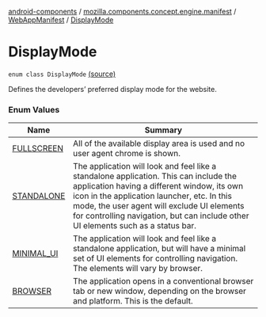 [android-components](../../../index.md) / [mozilla.components.concept.engine.manifest](../../index.md) / [WebAppManifest](../index.md) / [DisplayMode](./index.md)

# DisplayMode

`enum class DisplayMode` [(source)](https://github.com/mozilla-mobile/android-components/blob/master/components/concept/engine/src/main/java/mozilla/components/concept/engine/manifest/WebAppManifest.kt#L61)

Defines the developers’ preferred display mode for the website.

### Enum Values

| Name | Summary |
|---|---|
| [FULLSCREEN](-f-u-l-l-s-c-r-e-e-n.md) | All of the available display area is used and no user agent chrome is shown. |
| [STANDALONE](-s-t-a-n-d-a-l-o-n-e.md) | The application will look and feel like a standalone application. This can include the application having a different window, its own icon in the application launcher, etc. In this mode, the user agent will exclude UI elements for controlling navigation, but can include other UI elements such as a status bar. |
| [MINIMAL_UI](-m-i-n-i-m-a-l_-u-i.md) | The application will look and feel like a standalone application, but will have a minimal set of UI elements for controlling navigation. The elements will vary by browser. |
| [BROWSER](-b-r-o-w-s-e-r.md) | The application opens in a conventional browser tab or new window, depending on the browser and platform. This is the default. |
